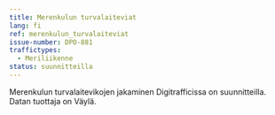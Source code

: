 ```yaml
---
title: Merenkulun turvalaiteviat
lang: fi
ref: merenkulun_turvalaiteviat
issue-number: DPO-881
traffictypes:
  - Meriliikenne
status: suunnitteilla
---
```

 
Merenkulun turvalaitevikojen jakaminen Digitrafficissa on suunnitteilla. 
Datan tuottaja on Väylä.
